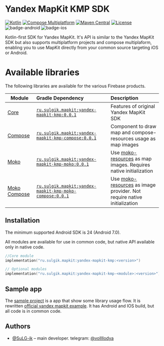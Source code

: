 # Yandex MapKit KMP SDK

[![Kotlin](https://img.shields.io/badge/kotlin-2.0.0-blue.svg?logo=kotlin)](http://kotlinlang.org)
[![Compose Multiplatform](https://img.shields.io/badge/Compose%20Multiplatform-v1.6.11-blue)](https://github.com/JetBrains/compose-multiplatform)
[![Maven Central](https://img.shields.io/maven-central/v/ru.sulgik.mapkit/yandex-mapkit-kmp?color=blue)](https://search.maven.org/artifact/ru.sulgik.mapkit/yandex-mapkit-kmp)
[![License](https://img.shields.io/badge/License-Apache/2.0-blue.svg)](https://github.com/SuLG-ik/yandex-mapkit-kmp/blob/main/LICENSE)
![badge-android](http://img.shields.io/badge/platform-android-6EDB8D.svg?style=flat&color=blue)
![badge-ios](http://img.shields.io/badge/platform-ios-CDCDCD.svg?style=flat&color=blue)

Kotlin-first SDK for Yandex MapKit. It's API is similar to the Yandex MapKit SDK but also supports
multiplatform projects and compose multiplaform, enabling you to use MapKit directly from your
common source targeting iOS or Android.

# Available libraries

The following libraries are available for the various Firebase products.

| Module	                                        | Gradle Dependency                                                                                                                            | Description                                                                                                             |
|------------------------------------------------|:---------------------------------------------------------------------------------------------------------------------------------------------|:------------------------------------------------------------------------------------------------------------------------|
| [Core](yandex-mapkit-kmp)                      | [`ru.sulgik.mapkit:yandex-mapkit-kmp:0.0.1`](https://search.maven.org/artifact/ru.sulgik.mapkit/yandex-mapkit-kmp)                           | Features of original Yandex MapKit SDK                                                                                  |
| [Compose](yandex-mapkit-kmp-compose)           | [`ru.sulgik.mapkit:yandex-mapkit-kmp-compose:0.0.1`](https://search.maven.org/artifact/ru.sulgik.mapkit/yandex-mapkit-kmp-compose)           | Component to draw map and compose-resources usage as map images                                                         |
| [Moko](yandex-mapkit-kmp-moko)                 | [`ru.sulgik.mapkit:yandex-mapkit-kmp-moko:0.0.1`](https://search.maven.org/artifact/ru.sulgik.mapkit/yandex-mapkit-kmp-moko)                 | Use [moko-resources](https://github.com/icerockdev/moko-resources) as map images. Requires native initialization        |
| [Moko Compose](yandex-mapkit-kmp-moko-compose) | [`ru.sulgik.mapkit:yandex-mapkit-kmp-moko-compose:0.0.1`](https://search.maven.org/artifact/ru.sulgik.mapkit/yandex-mapkit-kmp-moko-compose) | Use [moko-resources](https://github.com/icerockdev/moko-resources) as image provider. Not require native initialization |

## Installation

The minimum supported Android SDK is 24 (Android 7.0).

All modules are available for use in common code, but native API available only in native code.

```kotlin
//Core module
implementation("ru.sulgik.mapkit:yandex-mapkit-kmp:<version>")

// Optional modules
implementation("ru.sulgik.mapkit:yandex-mapkit-kmp-<module>:<version>")
```

## Sample app

The [sample project](sample) is a app that show some library usage flow. It is
rewritten [official yandex mapkit example](https://github.com/yandex/mapkit-android-demo). It has
Android and IOS build, but all code is in common code.

## Authors

- [@SuLG-ik](https://github.com/SuLG-ik) – main developer.
  telegram: [@vollllodya](https://t.me/vollllodya)
